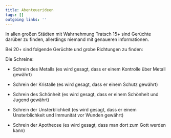```yaml
---
title: Abenteuerideen  
tags: []
outgoing links: ''  
---
```

In allen großen Städten mit Wahrnehmung Tratsch 15+ sind Gerüchte darüber zu finden, allerdings niemand mit genaueren informationen.   

Bei 20+ sind folgende Gerüchte und grobe Richtungen zu finden:   

Die Schreine:  

  



* Schrein des Metalls (es wird gesagt, dass er einem Kontrolle über Metall gewährt)

* Schrein der Kristalle (es wird gesagt, dass er einem Schutz gewährt)

* Schrein des Schönheit (es wird gesagt, dass er einem Schönheit und Jugend gewährt)

* Schrein der Unsterblichkeit (es wird gesagt, dass er einem Unsterblichkeit und Immunität vor Wunden gewährt)

* Schrein der Apotheose (es wird gesagt, dass man dort zum Gott werden kann)



